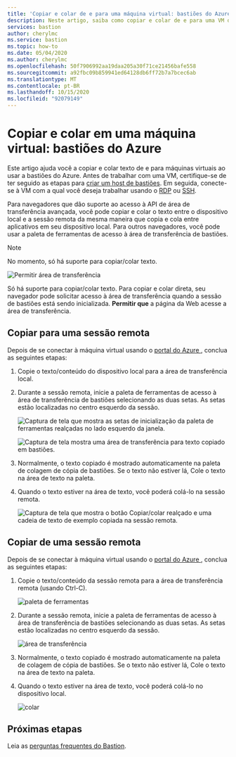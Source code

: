 ```yaml
---
title: 'Copiar e colar de e para uma máquina virtual: bastiões do Azure'
description: Neste artigo, saiba como copiar e colar de e para uma VM do Azure usando a bastiões.
services: bastion
author: cherylmc
ms.service: bastion
ms.topic: how-to
ms.date: 05/04/2020
ms.author: cherylmc
ms.openlocfilehash: 50f7906992aa19daa205a30f71ce21456bafe558
ms.sourcegitcommit: a92fbc09b859941ed64128db6ff72b7a7bcec6ab
ms.translationtype: MT
ms.contentlocale: pt-BR
ms.lasthandoff: 10/15/2020
ms.locfileid: "92079149"
---
```

# <a name="copy-and-paste-to-a-virtual-machine-azure-bastion"></a>Copiar e colar em uma máquina virtual: bastiões do Azure

Este artigo ajuda você a copiar e colar texto de e para máquinas virtuais ao usar a bastiões do Azure. Antes de trabalhar com uma VM, certifique-se de ter seguido as etapas para [criar um host de bastiões](./tutorial-create-host-portal.md). Em seguida, conecte-se à VM com a qual você deseja trabalhar usando o [RDP](bastion-connect-vm-rdp.md) ou [SSH](bastion-connect-vm-ssh.md).

Para navegadores que dão suporte ao acesso à API de área de transferência avançada, você pode copiar e colar o texto entre o dispositivo local e a sessão remota da mesma maneira que copia e cola entre aplicativos em seu dispositivo local. Para outros navegadores, você pode usar a paleta de ferramentas de acesso à área de transferência de bastiões.

>[!NOTE]
>No momento, só há suporte para copiar/colar texto.
>

   ![Permitir área de transferência](./media/bastion-vm-manage/allow.png)

Só há suporte para copiar/colar texto. Para copiar e colar direta, seu navegador pode solicitar acesso à área de transferência quando a sessão de bastiões está sendo inicializada. **Permitir que** a página da Web acesse a área de transferência.

## <a name="copy-to-a-remote-session"></a><a name="to"></a>Copiar para uma sessão remota

Depois de se conectar à máquina virtual usando o [portal do Azure ](https://portal.azure.com), conclua as seguintes etapas:

1. Copie o texto/conteúdo do dispositivo local para a área de transferência local.
1. Durante a sessão remota, inicie a paleta de ferramentas de acesso à área de transferência de bastiões selecionando as duas setas. As setas estão localizadas no centro esquerdo da sessão.

   ![Captura de tela que mostra as setas de inicialização da paleta de ferramentas realçadas no lado esquerdo da janela.](./media/bastion-vm-manage/left.png)

   ![Captura de tela mostra uma área de transferência para texto copiado em bastiões.](./media/bastion-vm-manage/clipboard.png)
1. Normalmente, o texto copiado é mostrado automaticamente na paleta de colagem de cópia de bastiões. Se o texto não estiver lá, Cole o texto na área de texto na paleta.
1. Quando o texto estiver na área de texto, você poderá colá-lo na sessão remota.

   ![Captura de tela que mostra o botão Copiar/colar realçado e uma cadeia de texto de exemplo copiada na sessão remota.](./media/bastion-vm-manage/local.png)

## <a name="copy-from-a-remote-session"></a><a name="from"></a>Copiar de uma sessão remota

Depois de se conectar à máquina virtual usando o [portal do Azure ](https://portal.azure.com), conclua as seguintes etapas:

1. Copie o texto/conteúdo da sessão remota para a área de transferência remota (usando Ctrl-C).

   ![paleta de ferramentas](./media/bastion-vm-manage/remote.png)
1. Durante a sessão remota, inicie a paleta de ferramentas de acesso à área de transferência de bastiões selecionando as duas setas. As setas estão localizadas no centro esquerdo da sessão.

   ![área de transferência](./media/bastion-vm-manage/clipboard2.png)
1. Normalmente, o texto copiado é mostrado automaticamente na paleta de colagem de cópia de bastiões. Se o texto não estiver lá, Cole o texto na área de texto na paleta.
1. Quando o texto estiver na área de texto, você poderá colá-lo no dispositivo local.

   ![colar](./media/bastion-vm-manage/local2.png)
 
## <a name="next-steps"></a>Próximas etapas

Leia as [perguntas frequentes do Bastion](bastion-faq.md).
